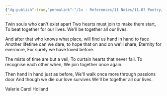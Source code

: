 ```yaml
---
{"dg-publish":true,"permalink":"/1x - References/11 Notes/11.07 Poetry/Eternity - Valerie Carol Holland/","title":"Eternity - Valerie Carol Holland","created":"2023-09-06T21:31:11.786+03:00","updated":"2024-02-14T20:18:17.965+03:00"}
---
```



Twin souls who can't exist apart
Two hearts must join to make them start,
To beat together for our lives.
We'll be together all our lives.

And after that who knows what place,
will find us hand in hand to face
Another lifetime can we dare,
to hope that on and on we'll share,
Eternity for evermore,
For surely we have loved before.

The mists of time are but a veil,
To curtain hearts that never fail.
To recognise each other when,
We join together once again.

Then hand in hand just as before,
We'll walk once more through passions door
And though we die our love survives
We'll be together all our lives.

Valerie Carol Holland 